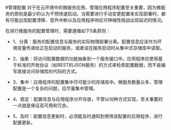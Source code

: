 #管理配置
对于在云环境中的微服务应用，管理应用程序配置至关重要，因为微服务的原则是最少的认为干预快速启动。当需要进行手动变更配置来实现部署时，都有可能出现配置漂移、意外中断以及应用程序响应可伸缩性挑战出现延迟的情况。

在进行微服务的配置管理时，需要遵循如下5条原则：

*	1、分离：服务的配置信息与服务的实际物理部署分离。配置信息应该作为环境变量传递给正在启动的服务，或者说在服务启动时从集中式存储库中读取。

*	2、抽象：将访问配置数据的功能抽象到一个服务接口中。应用程序应使用基于标准的开放协议（如REST的JSON服务）的方式来检索配置数据，而不是编写直接访问存储库的代码的方式。

*	3、集中：应用程序的配置集中尽可能少的存储库中。微服务数量众多，管理配置是一个复杂的问题，应尽量集中管理。

*	4、稳定：配置信息与应用程序分开存放，不管以何种方式实现，至关重要的一点就是保证高可用和冗余。

*	5、及时：配置信息更新时，必须能及时通知到使用该配置的应用程序，进行配置更新。




